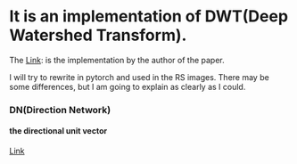 # It is an implementation of DWT(Deep Watershed Transform).

The [Link](https://github.com/min2209/dwt): is the implementation by the author of the paper.

I will try to rewrite in pytorch and used in the RS images.
There may be some differences, but I am going to explain as clearly as I could.

### DN(Direction Network)
#### the directional unit vector
[Link](https://github.com/min2209/dwt/blob/master/matlab/generate_GT_cityscapes_unified.m)
